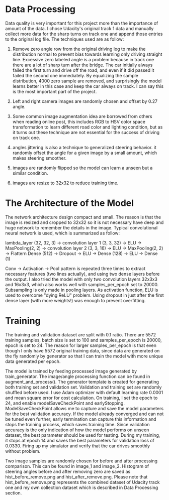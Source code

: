# Data Processing

Data quality is very important for this project more than the importance of amount of the data. I chose Udacity's original track 1 data and manually collect more data for the sharp turns on track one and append those entries to the original log file. The techniques used are as follow:

1. Remove zero angle row from the original driving log to make the distribution normal to prevent bias towards learning only driving straight line. Excessive zero labeled angle is a problem because in track one there are a lot of sharp turn after the bridge. The car initially always failed the first turn and drive off the road, and even if it did passed it failed the second one immediately. By equalizing the sample distribution, 4000 zero sample are removed, and surprisingly the model learns better in this case and keep the car always on track. I can say this is the most important part of the project.

2. Left and right camera images are randomly chosen and offset by 0.27 angle.  
3. Some common image augmentation idea are borrowed from others when reading online post, this includes RGB to HSV color space transformation to learn different road color and lighting condition, but as it turns out these technique are not essential for the success of driving on track one.
4. angles jittering is also a technique to generalized steering behavior. it randomly offset the angle for a given image by a small amount, which makes steering smoother.
5. images are randomly flipped so the model can learn a unseen but a similar condition.
6. images are resize to 32x32 to reduce training time.

# The Architecture of the Model

The network architecture design compact and small. The reason is that the image is resized and cropped to 32x32 so it is not necessary have deep and huge network to remember the details in the image. Typical convolutional neural network is used, which is summarized as follow:

lambda_layer (32, 32, 3) ->
convolution layer 1 (3, 3, 32) -> ELU -> MaxPooling(2, 2) ->
convolution layer 2 (3, 3, 16) -> ELU -> MaxPooling(2, 2) ->
Flattern
Dense (512) -> Dropout -> ELU ->
Dense (128) -> ELU ->
Dense (1)

Conv -> Activation -> Pool pattern is repeated three times to extract necessary features (two lines actually), and using two dense layers before the output. I also tried the model with only two convolution layers 32x3x3 and 16x3x3, which also works well with samples_per_epoch set to 20000. Subsampling is only made in pooling layers. As activation function, ELU is used to overcome "dying ReLU" problem. Using dropout in just after the first dense layer (with more weights!) was enough to prevent overfitting.

# Training

The training and validation dataset are split with 0.1 ratio. There are 5572 training samples, batch size is set to 100 and samples_per_epoch is 20000, epoch is set to 24. The reason for larger samples_per_epoch is that even though I only have 5572 original training data, since data are generated on the fly randomly by generator so that I can train the model with more unique data generated per epoch.  

The model is trained by feeding processed image generated by train_generator. The image/angle processing function can be found in augment_and_process(). The generator template is created for generating both training set and validation set. Validation and training set are randomly shuffled before used. I use Adam optimizer with default learning rate 0.0001 and mean square error for cost calculation. On training, I set the epoch to 24, and enable modelSaveCheckPoint and earlyStopping. ModelSaveCheckPoint allows me to capture and save the model parameters for the best validation accuracy. If the model already converged and can not be tuned even further, early termination can capture this information and stops the training process, which saves training time.  Since validation accuracy is the only indication of how the model performs on unseen dataset, the best parameter should be used for testing. During my training, it stops at epoch 14 and saves the best parameters for validation loss of 0.0330. Firing up my simulator and verify that the car drives smoothly without problem.

Two image samples are randomly chosen for before and after processing comparison. This can be found in image_1 and image_2. Histogram of steering angles before and after removing zero are saved as hist_before_remove.png and hist_after_remove.png. Please note that hist_before_remove.png represents the combined dataset of Udacity track one and my own collection dataset which is described in Data Processing section.
